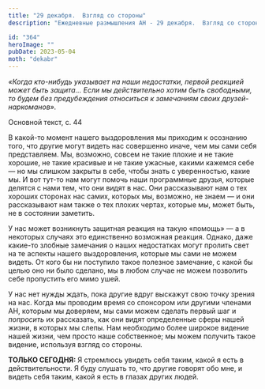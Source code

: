 ```yaml
---
title: "29 декабря.  Взгляд со стороны"
description: "Ежедневные размышления АН - 29 декабря.  Взгляд со стороны"

id: "364"
heroImage: ""
pubDate: 2023-05-04
moth: "dekabr"
---
```


_«Когда кто-нибудь указывает на наши недостатки, первой реакцией может быть
защита… Если мы действительно хотим быть свободными, то будем без
предубеждения относиться к замечаниям своих друзей-наркоманов»._

Основной текст, с. 44

В какой-то момент нашего выздоровления мы приходим к осознанию того, что
другие могут видеть нас совершенно иначе, чем мы сами себя представляем. Мы,
возможно, совсем не такие плохие и не такие хорошие, не такие красивые и не
такие ужасные, какими кажемся себе — но мы слишком закрыты в себе, чтобы знать
с уверенностью, какие мы. И вот тут-то нам могут помочь наши программные
друзья, которые делятся с нами тем, что они видят в нас. Они рассказывают нам
о тех хороших сторонах нас самих, которых мы, возможно, не знаем — и они
рассказывают нам также о тех плохих чертах, которые мы, может быть, не в
состоянии заметить.

У нас может возникнуть защитная реакция на такую «помощь» — а в некоторых
случаях это единственно возможная реакция. Однако, даже какие-то злобные
замечания о наших недостатках могут пролить свет на те аспекты нашего
выздоровления, которые мы сами не можем видеть. От кого бы ни поступило такое
полезное замечание, с какой бы целью оно ни было сделано, мы в любом случае не
можем позволить себе пропустить его мимо ушей.

У нас нет нужды ждать, пока другие вдруг выскажут свою точку зрения на нас.
Когда мы проводим время со спонсором или другими членами АН, которым мы
доверяем, мы сами можем сделать первый шаг и _попросить_ их рассказать, как
они видят определенные сферы нашей жизни, в которых мы слепы. Нам необходимо
более широкое видение нашей жизни, чем просто наше собственное; мы можем
получить такое видение, используя взгляд со стороны.

**ТОЛЬКО СЕГОДНЯ:** Я стремлюсь увидеть себя таким, какой я есть в
действительности. Я буду слушать то, что другие говорят обо мне, и видеть себя
таким, какой я есть в глазах других людей.
